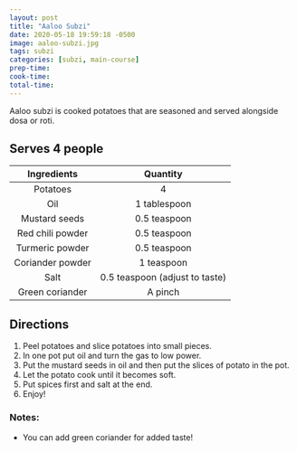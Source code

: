 ```yaml
---
layout: post
title: "Aaloo Subzi"
date: 2020-05-18 19:59:18 -0500
image: aaloo-subzi.jpg
tags: subzi
categories: [subzi, main-course]
prep-time:
cook-time:
total-time:
---
```


Aaloo subzi is cooked potatoes that are seasoned and served alongside dosa or roti.

## Serves 4 people

|    Ingredients   |            Quantity            |
|:----------------:|:------------------------------:|
|     Potatoes     |                4               |
|        Oil       |          1 tablespoon          |
|   Mustard seeds  |          0.5 teaspoon          |
| Red chili powder |          0.5 teaspoon          |
|  Turmeric powder |          0.5 teaspoon          |
| Coriander powder |           1 teaspoon           |
|       Salt       | 0.5 teaspoon (adjust to taste) |
|  Green coriander |             A pinch            |

## Directions

1.	Peel potatoes and slice potatoes into small pieces.
2.	In one pot put oil and turn the gas to low power.
3.	Put the mustard seeds in oil and then put the slices of potato in the pot.
4.	Let the potato cook until it becomes soft.
5.	Put spices first and salt at the end.
6.	Enjoy!

### Notes:

* You can add green coriander for added taste!
